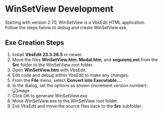 # WinSetView Development

Starting with version 2.70, WinSetView is a VbsEdit HTML application. Follow the steps below to debug and create WinSetView.exe.

## Exe Creation Steps

1. Install **VbsEdit 23.3.28.5** or newer.
2. Move the files **WinSetView.htm**, **Modal.htm**, and **seguiemj.eot** from the **Src** folder to the WinSetView root folder.
3. Open  **WinSetView.htm** with VbsEdit.
4. Edit code and debug within VbsEdit to make any changes.
4. From the **File** menu, select **Convert into Executable...**.
5. In the dialog, set the options as shown (increment version number):
![image](https://user-images.githubusercontent.com/79026235/229970503-3166129f-3be3-4809-8890-d1712ac9b5d5.png)
6. Click OK to  generate WinSetView.exe.
7. Move WinSetView.exe to the WinSetView root folder.
8. Exit VbsEdit and move the source files back to the **Src** subfolder.